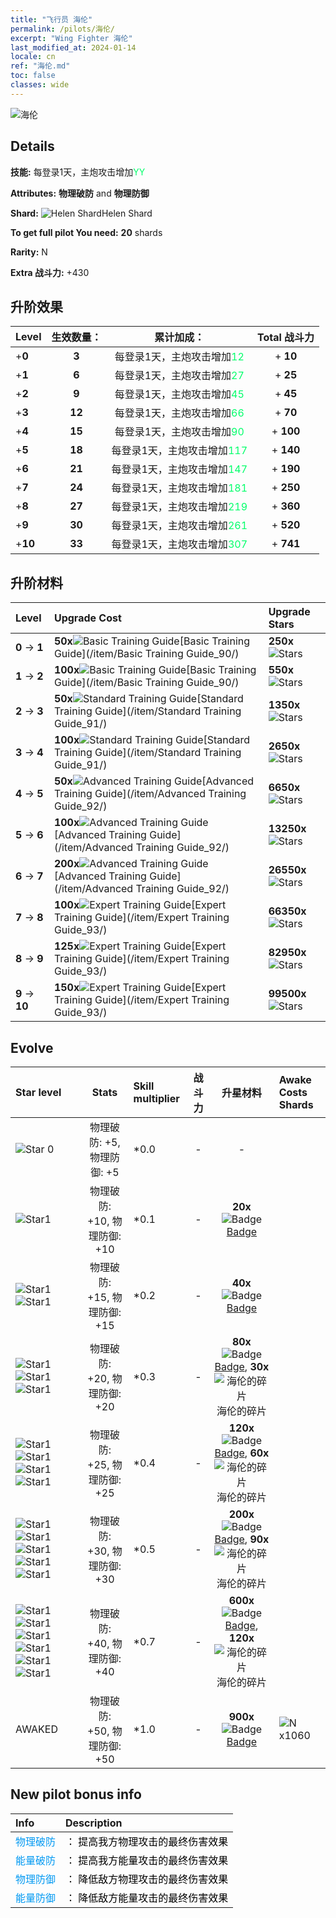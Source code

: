 ```yaml
---
title: "飞行员 海伦"
permalink: /pilots/海伦/
excerpt: "Wing Fighter 海伦"
last_modified_at: 2024-01-14
locale: cn
ref: "海伦.md"
toc: false
classes: wide
---
```



 ![海伦](/images/pilots/aviator_piece_3006.png)

## Details

 **技能:** 每登录1天，主炮攻击增加<span style="color: #03ff6b">YY</span><br/><span style="color: #000000;"></span> 

 **Attributes:** **物理破防** and **物理防御**

 **Shard:** ![Helen Shard](/images/pilots/Helen_Shard_p.png)Helen Shard 

 **To get full pilot You need:** **20** shards 

 **Rarity:** N 

 **Extra 战斗力:** +430 



## 升阶效果

  |  Level | 生效数量： |     累计加成：    | Total 战斗力 |
  |:----|:-----:|:-------------------:|:-------:|
  | +**0**  | **3**  | 每登录1天，主炮攻击增加<span style="color: #03ff6b">12</span><br/><span style="color: #000000;"></span>  | + **10** |
  | +**1**  | **6**  | 每登录1天，主炮攻击增加<span style="color: #03ff6b">27</span><br/><span style="color: #000000;"></span>  | + **25** |
  | +**2**  | **9**  | 每登录1天，主炮攻击增加<span style="color: #03ff6b">45</span><br/><span style="color: #000000;"></span>  | + **45** |
  | +**3**  | **12**  | 每登录1天，主炮攻击增加<span style="color: #03ff6b">66</span><br/><span style="color: #000000;"></span>  | + **70** |
  | +**4**  | **15**  | 每登录1天，主炮攻击增加<span style="color: #03ff6b">90</span><br/><span style="color: #000000;"></span>  | + **100** |
  | +**5**  | **18**  | 每登录1天，主炮攻击增加<span style="color: #03ff6b">117</span><br/><span style="color: #000000;"></span>  | + **140** |
  | +**6**  | **21**  | 每登录1天，主炮攻击增加<span style="color: #03ff6b">147</span><br/><span style="color: #000000;"></span>  | + **190** |
  | +**7**  | **24**  | 每登录1天，主炮攻击增加<span style="color: #03ff6b">181</span><br/><span style="color: #000000;"></span>  | + **250** |
  | +**8**  | **27**  | 每登录1天，主炮攻击增加<span style="color: #03ff6b">219</span><br/><span style="color: #000000;"></span>  | + **360** |
  | +**9**  | **30**  | 每登录1天，主炮攻击增加<span style="color: #03ff6b">261</span><br/><span style="color: #000000;"></span>  | + **520** |
  | +**10**  | **33**  | 每登录1天，主炮攻击增加<span style="color: #03ff6b">307</span><br/><span style="color: #000000;"></span>  | + **741** |




## 升阶材料

  |  Level |      Upgrade Cost   |  Upgrade Stars  |
  |:-------|:--------------------|:----------------|
  | **0** -> **1**  | **50x**![Basic Training Guide](/images/item/Basic_Training_Guide_p.png)[Basic Training Guide](/item/Basic Training Guide_90/) | **250x**![Stars](/images/item/Stars_p.png) |
  | **1** -> **2**  | **100x**![Basic Training Guide](/images/item/Basic_Training_Guide_p.png)[Basic Training Guide](/item/Basic Training Guide_90/) | **550x**![Stars](/images/item/Stars_p.png) |
  | **2** -> **3**  | **50x**![Standard Training Guide](/images/item/Standard_Training_Guide_p.png)[Standard Training Guide](/item/Standard Training Guide_91/) | **1350x**![Stars](/images/item/Stars_p.png) |
  | **3** -> **4**  | **100x**![Standard Training Guide](/images/item/Standard_Training_Guide_p.png)[Standard Training Guide](/item/Standard Training Guide_91/) | **2650x**![Stars](/images/item/Stars_p.png) |
  | **4** -> **5**  | **50x**![Advanced Training Guide](/images/item/Advanced_Training_Guide_p.png)[Advanced Training Guide](/item/Advanced Training Guide_92/) | **6650x**![Stars](/images/item/Stars_p.png) |
  | **5** -> **6**  | **100x**![Advanced Training Guide](/images/item/Advanced_Training_Guide_p.png)[Advanced Training Guide](/item/Advanced Training Guide_92/) | **13250x**![Stars](/images/item/Stars_p.png) |
  | **6** -> **7**  | **200x**![Advanced Training Guide](/images/item/Advanced_Training_Guide_p.png)[Advanced Training Guide](/item/Advanced Training Guide_92/) | **26550x**![Stars](/images/item/Stars_p.png) |
  | **7** -> **8**  | **100x**![Expert Training Guide](/images/item/Expert_Training_Guide_p.png)[Expert Training Guide](/item/Expert Training Guide_93/) | **66350x**![Stars](/images/item/Stars_p.png) |
  | **8** -> **9**  | **125x**![Expert Training Guide](/images/item/Expert_Training_Guide_p.png)[Expert Training Guide](/item/Expert Training Guide_93/) | **82950x**![Stars](/images/item/Stars_p.png) |
  | **9** -> **10**  | **150x**![Expert Training Guide](/images/item/Expert_Training_Guide_p.png)[Expert Training Guide](/item/Expert Training Guide_93/) | **99500x**![Stars](/images/item/Stars_p.png) |




## Evolve

  |  Star level | Stats | Skill multiplier | 战斗力 | 升星材料 | Awake Costs Shards |
  |:------------|:-----:|:-------------------|:----------------:|:--------------------:|:-------------|
  | ![Star 0](/images/s0.png)  | 物理破防: +5, 物理防御: +5  | *0.0  | -  | -  |  |
  | ![Star1](/images/s1.png)  | 物理破防: +10, 物理防御: +10  | *0.1  | -  | **20x**![Badge](/images/item/Badge_p.png)[Badge](/item/Badge_94/)  |  |
  | ![Star1](/images/s1.png)![Star1](/images/s1.png)  | 物理破防: +15, 物理防御: +15  | *0.2  | -  | **40x**![Badge](/images/item/Badge_p.png)[Badge](/item/Badge_94/)  |  |
  | ![Star1](/images/s1.png)![Star1](/images/s1.png)![Star1](/images/s1.png)  | 物理破防: +20, 物理防御: +20  | *0.3  | -  | **80x**![Badge](/images/item/Badge_p.png)[Badge](/item/Badge_94/), **30x**![海伦的碎片](/images/pilots/Helen_Shard_p.png)海伦的碎片  |  |
  | ![Star1](/images/s1.png)![Star1](/images/s1.png)![Star1](/images/s1.png)![Star1](/images/s1.png)  | 物理破防: +25, 物理防御: +25  | *0.4  | -  | **120x**![Badge](/images/item/Badge_p.png)[Badge](/item/Badge_94/), **60x**![海伦的碎片](/images/pilots/Helen_Shard_p.png)海伦的碎片  |  |
  | ![Star1](/images/s1.png)![Star1](/images/s1.png)![Star1](/images/s1.png)![Star1](/images/s1.png)![Star1](/images/s1.png)  | 物理破防: +30, 物理防御: +30  | *0.5  | -  | **200x**![Badge](/images/item/Badge_p.png)[Badge](/item/Badge_94/), **90x**![海伦的碎片](/images/pilots/Helen_Shard_p.png)海伦的碎片  |  |
  | ![Star1](/images/s1.png)![Star1](/images/s1.png)![Star1](/images/s1.png)![Star1](/images/s1.png)![Star1](/images/s1.png)![Star1](/images/s1.png)  | 物理破防: +40, 物理防御: +40  | *0.7  | -  | **600x**![Badge](/images/item/Badge_p.png)[Badge](/item/Badge_94/), **120x**![海伦的碎片](/images/pilots/Helen_Shard_p.png)海伦的碎片  |  |
  | AWAKED  | 物理破防: +50, 物理防御: +50  | *1.0  | -  | **900x**![Badge](/images/item/Badge_p.png)[Badge](/item/Badge_94/)  |  ![N](/images/pilots/N_p.png) x1060 |



## New pilot bonus info

  |  Info |  Description |
  |:------|:-------------|
  | <span style="color: #0099f2">物理破防</span> | <span style="color: #000000;">： 提高我方物理攻击的最终伤害效果</span> |
  | <span style="color: #0099f2">能量破防</span> | <span style="color: #000000;">： 提高我方能量攻击的最终伤害效果</span> |
  | <span style="color: #0099f2">物理防御</span> | <span style="color: #000000;">： 降低敌方物理攻击的最终伤害效果</span> |
  | <span style="color: #0099f2">能量防御</span> | <span style="color: #000000;">： 降低敌方能量攻击的最终伤害效果</span> |

